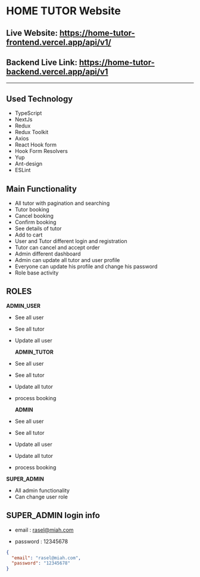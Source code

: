 # HOME TUTOR Website

## Live Website: https://home-tutor-frontend.vercel.app/api/v1/

## Backend Live Link: https://home-tutor-backend.vercel.app/api/v1

---

## Used Technology

- TypeScript
- NextJs
- Redux
- Redux Toolkit
- Axios
- React Hook form
- Hook Form Resolvers
- Yup
- Ant-design
- ESLint

## Main Functionality

- All tutor with pagination and searching
- Tutor booking
- Cancel booking
- Confirm booking
- See details of tutor
- Add to cart
- User and Tutor different login and registration
- Tutor can cancel and accept order
- Admin different dashboard
- Admin can update all tutor and user profile
- Everyone can update his profile and change his password
- Role base activity

## ROLES

**ADMIN_USER**

- See all user
- See all tutor
- Update all user

  **ADMIN_TUTOR**

- See all user
- See all tutor
- Update all tutor
- process booking

  **ADMIN**

- See all user
- See all tutor
- Update all user
- Update all tutor
- process booking

**SUPER_ADMIN**

- All admin functionality
- Can change user role

## SUPER_ADMIN login info

- email : rasel@miah.com

- password : 12345678

```json
{
  "email": "rasel@miah.com",
  "password": "12345678"
}
```
